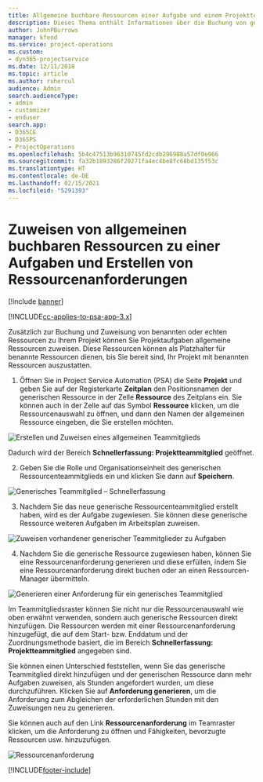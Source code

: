 ```yaml
---
title: Allgemeine buchbare Ressourcen einer Aufgabe und einem Projektteam zuweisen
description: Dieses Thema enthält Informationen über die Buchung von generischen Ressourcen für Aufgaben und Projektteams.
author: JohnPBurrows
manager: kfend
ms.service: project-operations
ms.custom:
- dyn365-projectservice
ms.date: 12/11/2018
ms.topic: article
ms.author: ruhercul
audience: Admin
search.audienceType:
- admin
- customizer
- enduser
search.app:
- D365CE
- D365PS
- ProjectOperations
ms.openlocfilehash: 5b4c47513b96310745fd2cdb296988a57df0e966
ms.sourcegitcommit: fa32b1893286f20271fa4ec4be8fc68bd135f53c
ms.translationtype: HT
ms.contentlocale: de-DE
ms.lasthandoff: 02/15/2021
ms.locfileid: "5291393"
---
```

# <a name="assign-generic-bookable-resources-to-a-task-and-generate-resource-requirements"></a>Zuweisen von allgemeinen buchbaren Ressourcen zu einer Aufgaben und Erstellen von Ressourcenanforderungen 

[!include [banner](../includes/psa-now-project-operations.md)]

[!INCLUDE[cc-applies-to-psa-app-3.x](../includes/cc-applies-to-psa-app-3x.md)]

Zusätzlich zur Buchung und Zuweisung von benannten oder echten Ressourcen zu Ihrem Projekt können Sie Projektaufgaben allgemeine Ressourcen zuweisen. Diese Ressourcen können als Platzhalter für benannte Ressourcen dienen, bis Sie bereit sind, Ihr Projekt mit benannten Ressourcen auszustatten. 

1. Öffnen Sie in Project Service Automation (PSA) die Seite **Projekt** und geben Sie auf der Registerkarte **Zeitplan** den Positionsnamen der generischen Ressource in der Zelle **Ressource** des Zeitplans ein. Sie können auch in der Zelle auf das Symbol **Ressource** klicken, um die Ressourcenauswahl zu öffnen, und dann den Namen der allgemeinen Ressource eingeben, die Sie erstellen möchten.

![Erstellen und Zuweisen eines allgemeinen Teammitglieds](media/RM-how-to-9.png)

Dadurch wird der Bereich **Schnellerfassung: Projektteammitglied** geöffnet. 

2. Geben Sie die Rolle und Organisationseinheit des generischen Ressourcenteammitglieds ein und klicken Sie dann auf **Speichern**.

![Generisches Teammitglied – Schnellerfassung](media/RM-how-to-10.png)

3. Nachdem Sie das neue generische Ressourcenteammitglied erstellt haben, wird es der Aufgabe zugewiesen. Sie können diese generische Ressource weiteren Aufgaben im Arbeitsplan zuweisen.

![Zuweisen vorhandener generischer Teammitglieder zu Aufgaben](media/RM-how-to-11.png)

4. Nachdem Sie die generische Ressource zugewiesen haben, können Sie eine Ressourcenanforderung generieren und diese erfüllen, indem Sie eine Ressourcenanforderung direkt buchen oder an einen Ressourcen-Manager übermitteln.

![Generieren einer Anforderung für ein generisches Teammitglied](media/RM-how-to-12.png)

Im Teammitgliedsraster können Sie nicht nur die Ressourcenauswahl wie oben erwähnt verwenden, sondern auch generische Ressourcen direkt hinzufügen. Die Ressourcen werden mit einer Ressourcenanforderung hinzugefügt, die auf dem Start- bzw. Enddatum und der Zuordnungsmethode basiert, die im Bereich **Schnellerfassung: Projektteammitglied** angegeben sind.

Sie können einen Unterschied feststellen, wenn Sie das generische Teammitglied direkt hinzufügen und der generischen Ressource dann mehr Aufgaben zuweisen, als Stunden angefordert wurden, um diese durchzuführen. Klicken Sie auf **Anforderung generieren**, um die Anforderung zum Abgleichen der erforderlichen Stunden mit den Zuweisungen neu zu generieren.

Sie können auch auf den Link **Ressourcenanforderung** im Teamraster klicken, um die Anforderung zu öffnen und Fähigkeiten, bevorzugte Ressourcen usw. hinzuzufügen.

![Ressourcenanforderung](media/RM-how-to-13.png)



[!INCLUDE[footer-include](../includes/footer-banner.md)]